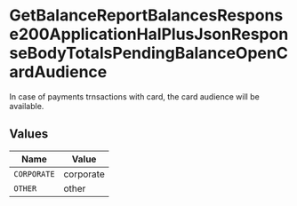 # GetBalanceReportBalancesResponse200ApplicationHalPlusJsonResponseBodyTotalsPendingBalanceOpenCardAudience

In case of payments trnsactions with card, the card audience will be available.


## Values

| Name        | Value       |
| ----------- | ----------- |
| `CORPORATE` | corporate   |
| `OTHER`     | other       |
